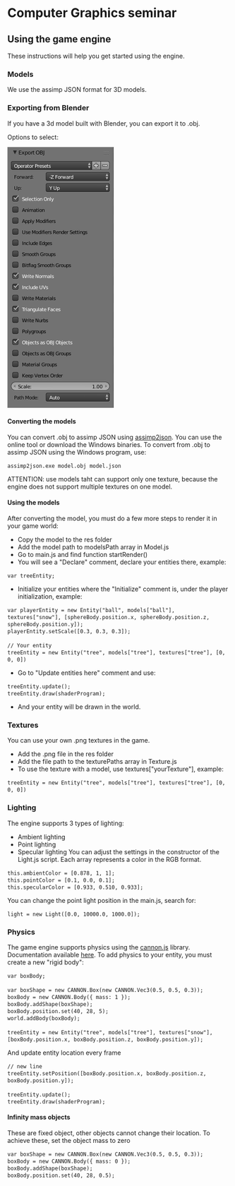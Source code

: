 # Computer Graphics seminar


## Using the game engine
These instructions will help you get started using the engine.

### Models
We use the assimp JSON format for 3D models. 

### Exporting from Blender
If you have a 3d model built with Blender, you can export it to .obj. 

Options to select:

![Screenshot](bleder_export.png)


#### Converting the models
You can convert .obj to assimp JSON using  [assimp2json](https://github.com/acgessler/assimp2json). You can use the online
tool or download the Windows binaries. To convert from .obj to assimp JSON using the Windows program, use:
```
assimp2json.exe model.obj model.json
```
ATTENTION: use models taht can support only one texture, because the engine does not support multiple textures on one model.
#### Using the models 
After converting the model, you must do a few more steps to render it in your game world:

* Copy the model to the res folder
* Add the model path to modelsPath array in Model.js
* Go to main.js and find function startRender()
* You will see a "Declare" comment, declare your entities there, example: 
```
var treeEntity;
```
* Initialize your entities where the "Initialize" comment is, under the player initialization, example:
```
var playerEntity = new Entity("ball", models["ball"], textures["snow"], [sphereBody.position.x, sphereBody.position.z, sphereBody.position.y]);
playerEntity.setScale([0.3, 0.3, 0.3]);

// Your entity
treeEntity = new Entity("tree", models["tree"], textures["tree"], [0, 0, 0])
```

* Go to "Update entities here" comment and use:
```
treeEntity.update();
treeEntity.draw(shaderProgram);
```
* And your entity will be drawn in the world.

### Textures
You can use your own .png textures in the game.
* Add the .png file in the res folder
* Add the file path to the texturePaths array in Texture.js
* To use the texture with a model, use textures["yourTexture"], example:
```
treeEntity = new Entity("tree", models["tree"], textures["tree"], [0, 0, 0])
```

### Lighting
The engine supports 3 types of lighting:
* Ambient lighting
* Point lighting
* Specular lighting
You can adjust the settings in the constructor of the Light.js script.
Each array represents a color in the RGB format.
```
this.ambientColor = [0.878, 1, 1];
this.pointColor = [0.1, 0.0, 0.1];
this.specularColor = [0.933, 0.510, 0.933];
```
You can change the point light position in the main.js, search for:
```
light = new Light([0.0, 10000.0, 1000.0]);
```

### Physics
The game engine supports physics using the [cannon.js](https://github.com/schteppe/cannon.js/) library. 
Documentation available [here](http://schteppe.github.io/cannon.js/docs/).
To add physics to your entity, you must create a new "rigid body":
```
var boxBody;

var boxShape = new CANNON.Box(new CANNON.Vec3(0.5, 0.5, 0.3));
boxBody = new CANNON.Body({ mass: 1 });
boxBody.addShape(boxShape);
boxBody.position.set(40, 28, 5);
world.addBody(boxBody);

treeEntity = new Entity("tree", models["tree"], textures["snow"], [boxBody.position.x, boxBody.position.z, boxBody.position.y]);

```

And update entity location every frame
```
// new line
treeEntity.setPosition([boxBody.position.x, boxBody.position.z, boxBody.position.y]);

treeEntity.update();
treeEntity.draw(shaderProgram);
```

#### Infinity mass objects
These are fixed object, other objects cannot change their location. 
To achieve these, set the object mass to zero

```
var boxShape = new CANNON.Box(new CANNON.Vec3(0.5, 0.5, 0.3));
boxBody = new CANNON.Body({ mass: 0 });
boxBody.addShape(boxShape);
boxBody.position.set(40, 28, 0.5);
```




